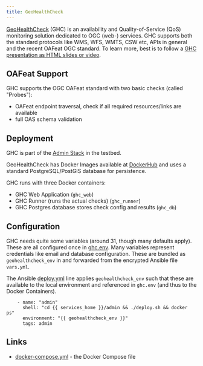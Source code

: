 ```yaml
---
title: GeoHealthCheck
---
```


[GeoHealthCheck](https://geohealthcheck.org/) (GHC) is an 
availability and Quality-of-Service (QoS) monitoring solution 
dedicated to OGC (web-) services. GHC supports both the 
standard protocols like WMS, WFS, WMTS, CSW etc, APIs in general and 
the recent OAFeat OGC standard. To learn more, best is to 
follow a [GHC presentation as HTML slides or video](https://geohealthcheck.org/).

## OAFeat Support
GHC supports the
OGC OAFeat standard with two basic checks (called "Probes"):

- OAFeat endpoint traversal, check if all required resources/links are available
- full OAS schema validation

## Deployment
GHC is part of the
[Admin Stack](https://github.com/Geonovum/ogc-api-testbed/tree/main/services/admin) in the testbed.

GeoHealthCheck has Docker Images available at 
[DockerHub](https://hub.docker.com/r/geopython/geohealthcheck) 
and uses a standard PostgreSQL/PostGIS database for persistence.

GHC runs with three Docker containers:

* GHC Web Application (`ghc_web`)
* GHC Runner (runs the actual checks) (`ghc_runner`)
* GHC Postgres database stores check config and results (`ghc_db`)

## Configuration

GHC needs quite some variables (around 31, though many defaults apply). 
These are all configured once in
[ghc.env](https://github.com/Geonovum/ogc-api-testbed/blob/main/services/admin/ghc.env). 
Many variables represent credentials like email and 
database configuration. These are bundled as `geohealthcheck_env` 
in and forwarded from the encrypted Ansible file `vars.yml`.

The Ansible [deploy.yml](https://github.com/Geonovum/ogc-api-testbed/blob/main/ansible/deploy.yml#L52) 
line applies `geohealthcheck_env` such that these are available
to the local environment and referenced in 
`ghc.env` (and thus to the Docker Containers).

```
    - name: "admin"
      shell: "cd {{ services_home }}/admin && ./deploy.sh && docker ps"
      environment: "{{ geohealthcheck_env }}"
      tags: admin

```

## Links
* [docker-compose.yml](https://github.com/Geonovum/ogc-api-testbed/blob/main/services/admin/docker-compose.yml) - the Docker Compose file
